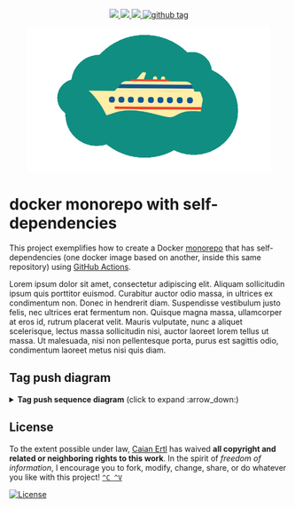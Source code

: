 <p align="center">
  <a href="https://github.com/caian-org/docker-monorepo-self-dependent/actions/workflows/build-bare-image.yml">
    <img src="https://img.shields.io/github/workflow/status/caian-org/docker-monorepo-self-dependent/build-bare-image?label=bare&amp;logo=docker&amp;logoColor=FFF&amp;style=for-the-badge">
  </a>
  <a href="https://github.com/caian-org/docker-monorepo-self-dependent/actions/workflows/build-full-image.yml">
    <img src="https://img.shields.io/github/workflow/status/caian-org/docker-monorepo-self-dependent/build-full-image?label=full&amp;logo=docker&amp;logoColor=FFF&amp;style=for-the-badge">
  </a>
  <a href="https://github.com/caian-org/docker-monorepo-self-dependent/actions/workflows/build-edge-image.yml">
    <img src="https://img.shields.io/github/workflow/status/caian-org/docker-monorepo-self-dependent/build-edge-image?label=edge&amp;logo=docker&amp;logoColor=FFF&amp;style=for-the-badge">
  </a>
  <a href="https://github.com/caian-org/docker-monorepo-self-dependent/tags">
    <img src="https://img.shields.io/github/tag/caian-org/docker-monorepo-self-dependent.svg?logo=git&amp;logoColor=FFF&amp;style=for-the-badge" alt="github tag">
  </a>
</p>

<p align="center">
  <img src=".docs/ship.gif" height="260px"/>
  <h1>docker monorepo with self-dependencies</h1>
</p>

This project exemplifies how to create a Docker [monorepo][monorepo] that has self-dependencies
(one docker image based on another, inside this same repository) using [GitHub Actions][github-actions].

[github-actions]: https://github.com/features/actions
[monorepo]: https://monorepo.tools

Lorem ipsum dolor sit amet, consectetur adipiscing elit. Aliquam sollicitudin ipsum quis porttitor euismod. Curabitur
auctor odio massa, in ultrices ex condimentum non. Donec in hendrerit diam. Suspendisse vestibulum justo felis, nec
ultrices erat fermentum non. Quisque magna massa, ullamcorper at eros id, rutrum placerat velit. Mauris vulputate, nunc
a aliquet scelerisque, lectus massa sollicitudin nisi, auctor laoreet lorem tellus ut massa. Ut malesuada, nisi non
pellentesque porta, purus est sagittis odio, condimentum laoreet metus nisi quis diam.


## Tag push diagram

<details>
<summary><strong>Tag push sequence diagram</strong> (click to expand :arrow_down:)</summary>

```mermaid
sequenceDiagram
    autonumber
    participant user as User
    participant github as GitHub Actions
    participant build_bare as Bare build
    participant build_full as Full build
    participant build_edge as Edge build
    participant dockerhub as Docker Hub
    participant samples as Code samples

    user->>github: Pushes a semver tag
    Note right of user: e.g. v0.1.0

    github-)build_bare: Triggers
    build_bare->>dockerhub: Pushes
    Note left of dockerhub: tag 0.1.0-bare
    build_bare-)github: Dispatches
    Note right of github: event "build-full-image"
    build_bare-->github: "bare" build ends

    github-)build_full: Triggers
    build_full->>dockerhub: Pulls
    Note left of dockerhub: tag 0.1.0-bare
    build_full->>dockerhub: Pushes
    Note left of dockerhub: tag 0.1.0-full
    build_full-)github: Dispatches
    Note right of github: event "build-edge-image"
    build_full-->github: "full" build ends

    github-)build_edge: Triggers
    build_edge->>dockerhub: Pulls
    Note left of dockerhub: tag 0.1.0-full
    build_edge->>dockerhub: Pushes
    Note left of dockerhub: tag latest
    build_edge-)github: Dispatches
    Note right of github: event "run-sample"
    build_edge-->github: "edge" build ends

    github-)samples: Triggers
    samples->>dockerhub: Pulls
    Note left of samples: tag latest
    samples-->github: "code samples" test ends
```
</details>


## License

To the extent possible under law, [Caian Ertl][me] has waived __all copyright
and related or neighboring rights to this work__. In the spirit of _freedom of
information_, I encourage you to fork, modify, change, share, or do whatever
you like with this project! [`^C ^V`][kopimi]

[![License][cc-shield]][cc-url]

[me]: https://github.com/upsetbit
[cc-shield]: https://forthebadge.com/images/badges/cc-0.svg
[cc-url]: http://creativecommons.org/publicdomain/zero/1.0

[kopimi]: https://kopimi.com
